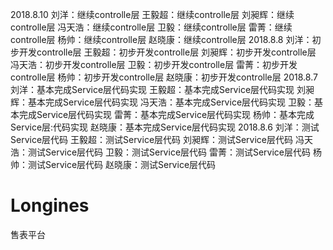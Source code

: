 2018.8.10
刘洋：继续controlle层
王毅超：继续controlle层
刘昶辉：继续controlle层
冯天浩：继续controlle层
卫毅：继续controlle层
雷菁：继续controlle层
杨帅：继续controlle层
赵晓康：继续controlle层
2018.8.8
刘洋：初步开发controlle层
王毅超：初步开发controlle层
刘昶辉：初步开发controlle层
冯天浩：初步开发controlle层
卫毅：初步开发controlle层
雷菁：初步开发controlle层
杨帅：初步开发controlle层
赵晓康：初步开发controlle层
2018.8.7
刘洋：基本完成Service层代码实现
王毅超：基本完成Service层代码实现
刘昶辉：基本完成Service层代码实现
冯天浩：基本完成Service层代码实现
卫毅：基本完成Service层代码实现
雷菁：基本完成Service层代码实现
杨帅：基本完成Service层:代码实现
赵晓康：基本完成Service层代码实现
2018.8.6
刘洋：测试Service层代码
王毅超：测试Service层代码
刘昶辉：测试Service层代码
冯天浩：测试Service层代码
卫毅：测试Service层代码
雷菁：测试Service层代码
杨帅：测试Service层代码
赵晓康：测试Service层代码


# Longines
售表平台

